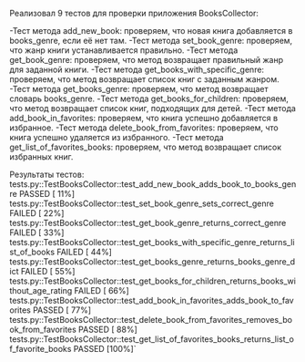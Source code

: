 Реализовал 9 тестов для проверки приложения BooksCollector:

-Тест метода add_new_book: проверяем, что новая книга добавляется в books_genre, если её нет там. -Тест метода set_book_genre: проверяем, что жанр книги устанавливается правильно. -Тест метода get_book_genre: проверяем, что метод возвращает правильный жанр для заданной книги. -Тест метода get_books_with_specific_genre: проверяем, что метод возвращает список книг с заданным жанром. -Тест метода get_books_genre: проверяем, что метод возвращает словарь books_genre. -Тест метода get_books_for_children: проверяем, что метод возвращает список книг, подходящих для детей. -Тест метода add_book_in_favorites: проверяем, что книга успешно добавляется в избранное. -Тест метода delete_book_from_favorites: проверяем, что книга успешно удаляется из избранного. -Тест метода get_list_of_favorites_books: проверяем, что метод возвращает список избранных книг.

Результаты тестов: tests.py::TestBooksCollector::test_add_new_book_adds_book_to_books_genre PASSED [ 11%] tests.py::TestBooksCollector::test_set_book_genre_sets_correct_genre FAILED [ 22%] tests.py::TestBooksCollector::test_get_book_genre_returns_correct_genre FAILED [ 33%] tests.py::TestBooksCollector::test_get_books_with_specific_genre_returns_list_of_books FAILED [ 44%] tests.py::TestBooksCollector::test_get_books_genre_returns_books_genre_dict FAILED [ 55%] tests.py::TestBooksCollector::test_get_books_for_children_returns_books_without_age_rating FAILED [ 66%] tests.py::TestBooksCollector::test_add_book_in_favorites_adds_book_to_favorites PASSED [ 77%] tests.py::TestBooksCollector::test_delete_book_from_favorites_removes_book_from_favorites PASSED [ 88%] tests.py::TestBooksCollector::test_get_list_of_favorites_books_returns_list_of_favorite_books PASSED [100%]`

